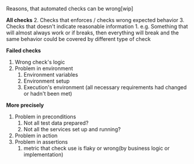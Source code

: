 Reasons, that automated checks can be wrong[wip]

**All checks**
2. Checks that enforces / checks wrong expected behavior
3. Checks that doesn't indicate reasonable information
	1. e.g. Something that will almost always work or if breaks, then everything will break and the same behavior could be covered by different type of check

**Failed checks**
1. Wrong check's logic
2. Problem in environment
	1. Environment variables
	2. Environment setup
	3. Execution's environment (all necessary requirements had changed or hadn't been met)

**More precisely**
1. Problem in preconditions
	1. Not all test data prepared?
	2. Not all the services set up and running?
2. Problem in action
3. Problem in assertions
	1. metric that check use is flaky or wrong(by business logic or implementation)
